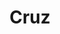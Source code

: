 ---
title: Cruz
date: 
draft: false

# descripcion
description : Dije de plata

materials: Plata 925

color: Plateado

dimensions: 1,5cm x 2,5cm

code: 02-14-0215

type: "Dijes"

categories: []

# Images
# first image will be shown in the product page
images:
  # - image: "images/path_to_image"
  # La ubicacion de las imagenes es imagenes/Dijes/Dijes.Plata/02-14-0215-cruz
  - image: "./images/dijes/plata/02-14-0215-cruz.JPG"
---